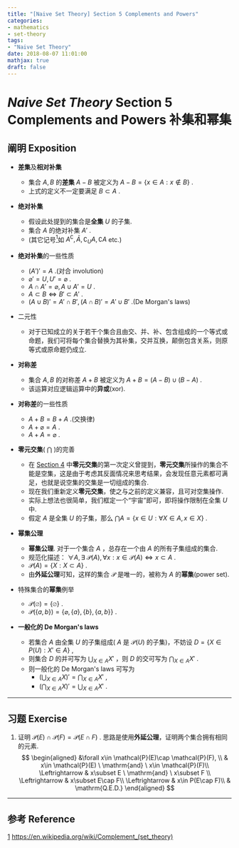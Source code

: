 ```yaml
---
title: "[Naive Set Theory] Section 5 Complements and Powers"
categories:
- mathematics
- set-theory
tags:
- "Naive Set Theory"
date: 2018-08-07 11:01:00
mathjax: true
draft: false
---
```

# *Naive Set Theory* Section 5 Complements and Powers 补集和幂集
<!--more-->

## 阐明 Exposition
* **差集**及**相对补集**
    - 集合 $A,B$ 的**差集** $A-B$ 被定义为 $A-B=\{x\in A: x\notin B\}$ .
    - 上式的定义不一定要满足 $B\subset A$ .

* **绝对补集**
    - 假设此处提到的集合是**全集** $U$ 的子集.
    - 集合 $A$ 的绝对补集 $A'$ .
    - (其它记号[<sup>1</sup>][1]如 $A^\complement,\bar A,\complement_{U}A,\complement A$ etc.)

* **绝对补集**的一些性质
    - $(A')'=A$ .(对合 involution)
    - $\varnothing '=U, U' = \varnothing$ .
    - $A\cap A' = \varnothing, A\cup A' = U$ .
    - $A\subset B \Leftrightarrow B' \subset A'$ .
    - $(A\cup B)' = A' \cap B', (A\cap B)' = A' \cup B'$ .(De Morgan's laws)

* 二元性
    - 对于已知成立的关于若干个集合且由交、并、补、包含组成的一个等式或命题，我们可将每个集合替换为其补集，交并互换，颠倒包含关系，则原等式或原命题仍成立.

* **对称差**
    - 集合 $A,B$ 的对称差 $A+B$ 被定义为 $A+B=(A-B)\cup(B-A)$ .
    - 该运算对应逻辑运算中的**异或**(xor).
* **对称差**的一些性质
    - $A+B = B+A$ .(交换律)
    - $A+\varnothing=A$ .
    - $A+A=\varnothing$ .

* **零元交集**( $\bigcap$ )的完善
    - 在 [Section 4][2] 中**零元交集**的第一次定义曾提到，**零元交集**所操作的集合不能是空集，这是由于考虑其反面情况来思考结果，会发现任意元素都可满足，也就是说空集的交集是一切组成的集合.
    - 现在我们重新定义**零元交集**，使之与之前的定义兼容，且可对空集操作.
    - 实际上想法也很简单，我们框定一个“宇宙”即可，即将操作限制在全集 $U$ 中.
    - 假定 $A$ 是全集 $U$ 的子集，那么 $\bigcap A=\{x\in U: \forall X \in A, x\in X\}$ .

* **幂集公理**
    - **幂集公理**. 对于一个集合 $A$ ，总存在一个由 $A$ 的所有子集组成的集合.
    - 规范化描述： $\forall A,\exists \;{{\mathcal  {P}}(A)},\forall x:x\in {{\mathcal  {P}}(A)}\Leftrightarrow x\subset A$ .
    - $\mathcal{P}(A) = \{X:X\subset A\}$ .
    - 由**外延公理**可知，这样的集合 $\mathcal {P}$ 是唯一的，被称为 $A$ 的**幂集**(power set).

* 特殊集合的**幂集**例举
    - $\mathcal{P}(\varnothing) = \{\varnothing\}$ .
    - $\mathcal{P}(\{a,b\}) = \{\varnothing,\{a\},\{b\},\{a,b\}\}$ .

* **一般化的 De Morgan's laws**
    - 若集合 $A$ 由全集 $U$ 的子集组成( $A$ 是 $\mathcal{P}(U)$ 的子集)，不妨设 $D=\{X\in P(U): X'\in A\}$ ,
    - 则集合 $D$ 的并可写为 $\bigcup_{X\in A} X'$ ，则 $D$ 的交可写为 $\bigcap_{X\in A} X'$ .
    - 则一般化的 De Morgan's laws 可写为
        * $(\bigcup_{X\in A}X)' = \bigcap_{X\in A}X'$ ,
        * $(\bigcap_{X\in A}X)' = \bigcup_{X\in A}X'$ .

----------

## 习题 Exercise
1. 证明 $\mathcal{P}(E)\cap\mathcal{P}(F) = \mathcal{P}(E\cap F)$ .
思路是使用**外延公理**，证明两个集合拥有相同的元素.
$$
\begin{aligned}
&\forall x\in \mathcal{P}(E)\cap \mathcal{P}(F), \\
& x\in \mathcal{P}(E) \ \mathrm{and} \ x\in \mathcal{P}(F)\\
\Leftrightarrow & x\subset E \ \mathrm{and} \ x\subset F \\
\Leftrightarrow & x\subset E\cap F\\
\Leftrightarrow & x\in P(E\cap F)\\
& \mathrm{Q.E.D.}
 \end{aligned}
$$
----------

## 参考 Reference
[1] https://en.wikipedia.org/wiki/Complement_(set_theory)


  [1]: https://en.wikipedia.org/wiki/Complement_(set_theory)
  [2]: https://blog.sigeryoung.ml/2018/08/05/nst-section-four.html